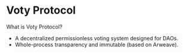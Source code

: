 # Voty Protocol

What is Voty Protocol?

- A decentralized permissionless voting system designed for DAOs.
- Whole-process transparency and immutable (based on Arweave).

